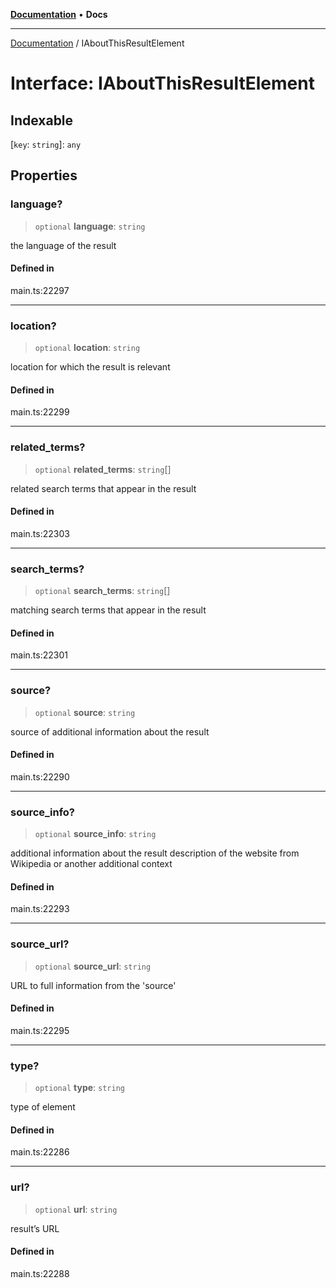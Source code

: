 [**Documentation**](../README.md) • **Docs**

***

[Documentation](../globals.md) / IAboutThisResultElement

# Interface: IAboutThisResultElement

## Indexable

 \[`key`: `string`\]: `any`

## Properties

### language?

> `optional` **language**: `string`

the language of the result

#### Defined in

main.ts:22297

***

### location?

> `optional` **location**: `string`

location for which the result is relevant

#### Defined in

main.ts:22299

***

### related\_terms?

> `optional` **related\_terms**: `string`[]

related search terms that appear in the result

#### Defined in

main.ts:22303

***

### search\_terms?

> `optional` **search\_terms**: `string`[]

matching search terms that appear in the result

#### Defined in

main.ts:22301

***

### source?

> `optional` **source**: `string`

source of additional information about the result

#### Defined in

main.ts:22290

***

### source\_info?

> `optional` **source\_info**: `string`

additional information about the result
description of the website from Wikipedia or another additional context

#### Defined in

main.ts:22293

***

### source\_url?

> `optional` **source\_url**: `string`

URL to full information from the 'source'

#### Defined in

main.ts:22295

***

### type?

> `optional` **type**: `string`

type of element

#### Defined in

main.ts:22286

***

### url?

> `optional` **url**: `string`

result’s URL

#### Defined in

main.ts:22288
